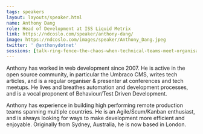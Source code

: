 ```yaml
---
tags: speakers
layout: layouts/speaker.html
name: Anthony Dang
role: Head of Development at ISS Liquid Metrix
link: https://ndcoslo.com/speaker/anthony-dang/
image: https://ndcoslo.com/images/speaker/Anthony_Dang.jpeg
twitter: ' @anthonydotnet'
sessions: [talk-ring-fence-the-chaos-when-technical-teams-meet-organisational-systems]
---
```

Anthony has worked in web development since 2007. He is active in the open source community, in particular the Umbraco CMS, writes tech articles, and is a regular organiser & presenter at conferences and tech meetups. He lives and breathes automation and development processes, and is a vocal proponent of Behaviour/Test Driven Development.

Anthony has experience in building high performing remote production teams spanning multiple countries. He is an Agile/Scum/Kanban enthusiast, and is always looking for ways to make development more efficient and enjoyable. Originally from Sydney, Australia, he is now based in London.